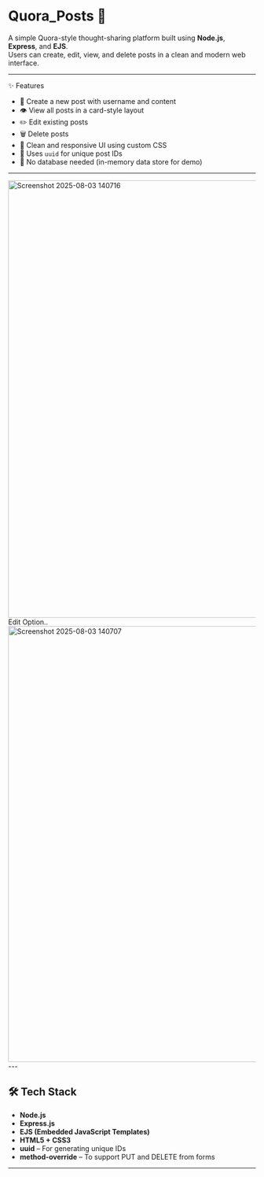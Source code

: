 # Quora_Posts 🧠

A simple Quora-style thought-sharing platform built using **Node.js**, **Express**, and **EJS**.  
Users can create, edit, view, and delete posts in a clean and modern web interface.

---

 ✨ Features

- 📝 Create a new post with username and content
- 👁️ View all posts in a card-style layout
- ✏️ Edit existing posts
- 🗑️ Delete posts
- 🎨 Clean and responsive UI using custom CSS
- 🔁 Uses `uuid` for unique post IDs
- 🚫 No database needed (in-memory data store for demo)
---
<img width="1915" height="889" alt="Screenshot 2025-08-03 140716" src="https://github.com/user-attachments/assets/3fe3c5b4-64db-4f6d-8deb-fdcb27d23380" />
Edit Option..
<img width="1915" height="886" alt="Screenshot 2025-08-03 140707" src="https://github.com/user-attachments/assets/3c5d9455-b584-4f14-b2f6-bf368a26d067" />
---

## 🛠️ Tech Stack

- **Node.js**
- **Express.js**
- **EJS (Embedded JavaScript Templates)**
- **HTML5 + CSS3**
- **uuid** – For generating unique IDs
- **method-override** – To support PUT and DELETE from forms

---
